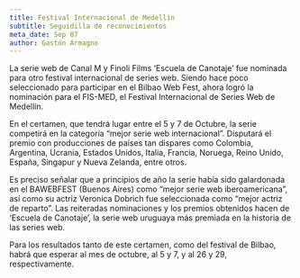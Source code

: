 ```yaml
---
title: Festival Internacional de Medellín
subtitle: Seguidilla de reconocimientos
meta_date: Sep 07
author: Gastón Armagno
---
```


<p>La serie web de Canal M y Finoli Films ‘Escuela de Canotaje’ fue nominada para otro festival
    internacional de series web. Siendo hace poco seleccionado para participar en el Bilbao Web
    Fest, ahora logró la nominación para el FIS-MED, el Festival Internacional de Series Web de
    Medellín.</p>

<!--more-->

<p>En el certamen, que tendrá lugar entre el 5 y 7 de Octubre, la serie competirá en la
    categoría “mejor serie web internacional”. Disputará el premio con producciones de países
    tan dispares como Colombia, Argentina, Ucrania, Estados Unidos, Italia, Francia, Noruega,
    Reino Unido, España, Singapur y Nueva Zelanda, entre otros.</p>
<p>Es preciso señalar que a principios de año la serie había sido galardonada en el BAWEBFEST
    (Buenos Aires) como “mejor serie web iberoamericana”, así como su actriz Veronica Dobrich
    fue seleccionada como “mejor actriz de reparto”. Las reiteradas nominaciones y los premios
    obtenidos hacen de ‘Escuela de Canotaje’, la serie web uruguaya más premiada en la historia
    de las series web.</p>
<p>Para los resultados tanto de este certamen, como del festival de Bilbao, habrá que esperar al
    mes de octubre, al 5 y 7, y al 26 y 29, respectivamente.</p>